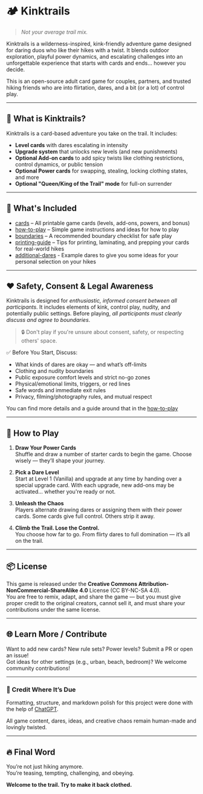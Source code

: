 # 🏕️ Kinktrails

> *Not your average trail mix.*

Kinktrails is a wilderness-inspired, kink-friendly adventure game designed for daring duos who like their hikes with a twist. It blends outdoor exploration, playful power dynamics, and escalating challenges into an unforgettable experience that starts with cards and ends... however you decide.

This is an open-source adult card game for couples, partners, and trusted hiking friends who are into flirtation, dares, and a bit (or a lot) of control play.

---

## 🌲 What is Kinktrails?

Kinktrails is a card-based adventure you take on the trail. It includes:

- **Level cards** with dares escalating in intensity
- **Upgrade system** that unlocks new levels (and new punishments)
- **Optional Add-on cards** to add spicy twists like clothing restrictions, control dynamics, or public tension
- **Optional Power cards** for swapping, stealing, locking clothing states, and more
- **Optional "Queen/King of the Trail" mode** for full-on surrender

---

## 🎒 What's Included

- [cards](cards) – All printable game cards (levels, add-ons, powers, and bonus)
- [how-to-play](how-to-play.md) – Simple game instructions and ideas for how to play
- [boundaries](boundaries.md) – A recommended boundary checklist for safe play
- [printing-guide](printing-guide.md) – Tips for printing, laminating, and prepping your cards for real-world hikes
- [additional-dares](additional-dares.md) - Example dares to give you some ideas for your personal selection on your hikes

---

## ❤️ Safety, Consent & Legal Awareness

Kinktrails is designed for *enthusiastic, informed consent between all participants*. It includes elements of kink, control play, nudity, and potentially public settings. Before playing, *all participants must clearly discuss and agree to boundaries*.

> 🔒 Don't play if you're unsure about consent, safety, or respecting others' space.

✅ Before You Start, Discuss:
- What kinds of dares are okay — and what’s off-limits
- Clothing and nudity boundaries
- Public exposure comfort levels and strict no-go zones
- Physical/emotional limits, triggers, or red lines
- Safe words and immediate exit rules
- Privacy, filming/photography rules, and mutual respect

You can find more details and a guide around that in the [how-to-play](how-to-play.md)

---

## 🔧 How to Play

1. **Draw Your Power Cards**  
   Shuffle and draw a number of starter cards to begin the game. Choose wisely — they’ll shape your journey.

2. **Pick a Dare Level**  
   Start at Level 1 (Vanilla) and upgrade at any time by handing over a special upgrade card. With each upgrade, new add-ons may be activated... whether you're ready or not.

3. **Unleash the Chaos**  
   Players alternate drawing dares or assigning them with their power cards. Some cards give full control. Others strip it away.

4. **Climb the Trail. Lose the Control.**  
   You choose how far to go. From flirty dares to full domination — it’s all on the trail.

---

## 📦 License

This game is released under the **Creative Commons Attribution-NonCommercial-ShareAlike 4.0** License (CC BY-NC-SA 4.0).  
You are free to remix, adapt, and share the game — but you must give proper credit to the original creators, cannot sell it, and must share your contributions under the same license.

---

## 🌐 Learn More / Contribute

Want to add new cards? New rule sets? Power levels? Submit a PR or open an issue!  
Got ideas for other settings (e.g., urban, beach, bedroom)? We welcome community contributions!

---

### 📝 Credit Where It’s Due

Formatting, structure, and markdown polish for this project were done with the help of [ChatGPT](https://openai.com/chatgpt).

All game content, dares, ideas, and creative chaos remain human-made and lovingly twisted.


---

## 🔥 Final Word

You’re not just hiking anymore.  
You’re teasing, tempting, challenging, and obeying.

**Welcome to the trail. Try to make it back clothed.**